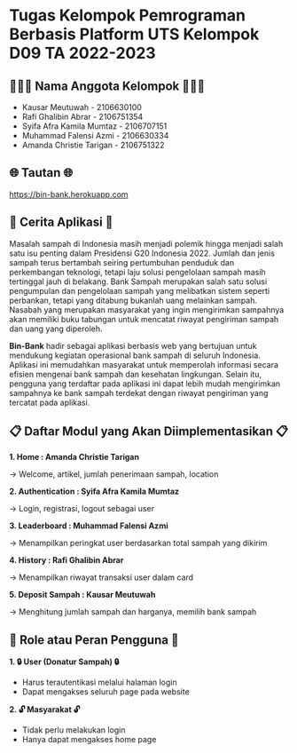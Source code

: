 # Tugas Kelompok Pemrograman Berbasis Platform UTS Kelompok D09 TA 2022-2023

## 👩🏻‍💻 Nama Anggota Kelompok 👨🏻‍💻

- Kausar Meutuwah - 2106630100
- Rafi Ghalibin Abrar - 2106751354
- Syifa Afra Kamila Mumtaz - 2106707151
- Muhammad Falensi Azmi - 2106630334
- Amanda Christie Tarigan - 2106751322 

## 🌐 Tautan 🌐
https://bin-bank.herokuapp.com

## 📜 Cerita Aplikasi 📜

Masalah sampah di Indonesia masih menjadi polemik hingga menjadi salah satu isu penting dalam Presidensi G20 Indonesia 2022. Jumlah dan jenis sampah terus bertambah seiring pertumbuhan penduduk dan perkembangan teknologi, tetapi laju solusi pengelolaan sampah masih tertinggal jauh di belakang. Bank Sampah merupakan salah satu solusi pengumpulan dan pengelolaan sampah yang melibatkan sistem seperti perbankan, tetapi yang ditabung bukanlah uang melainkan sampah. Nasabah yang merupakan masyarakat yang ingin mengirimkan sampahnya akan memiliki buku tabungan untuk mencatat riwayat pengiriman sampah dan uang yang diperoleh. 

**Bin-Bank** hadir sebagai aplikasi berbasis web yang bertujuan untuk mendukung kegiatan operasional bank sampah di seluruh Indonesia. Aplikasi ini memudahkan masyarakat untuk memperolah informasi secara efisien mengenai bank sampah dan kesehatan lingkungan. Selain itu, pengguna yang terdaftar pada aplikasi ini dapat lebih mudah mengirimkan sampahnya ke bank sampah terdekat dengan riwayat pengiriman yang tercatat pada aplikasi. 

## 📋 Daftar Modul yang Akan Diimplementasikan 📋

**1. Home 		: Amanda Christie Tarigan**

   -> Welcome, artikel, jumlah penerimaan sampah, location

**2. Authentication	: Syifa Afra Kamila Mumtaz**

   -> Login, registrasi, logout sebagai user

**3. Leaderboard 	: Muhammad Falensi Azmi**

   -> Menampilkan peringkat user berdasarkan total sampah yang dikirim

**4. History		: Rafi Ghalibin Abrar**

   -> Menampilkan riwayat transaksi user dalam card

**5. Deposit Sampah	: Kausar Meutuwah**

   -> Menghitung jumlah sampah dan harganya, memilih bank sampah

## 👥 Role atau Peran Pengguna 👥

**1. 🔒 User (Donatur Sampah) 🔒**

- Harus terautentikasi melalui halaman login
- Dapat mengakses seluruh page pada website

**2. 🔓 Masyarakat 🔓**

- Tidak perlu melakukan login
- Hanya dapat mengakses home page
